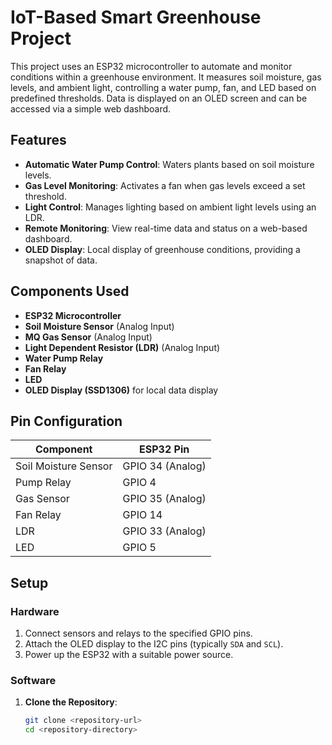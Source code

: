 # IoT-Based Smart Greenhouse Project

This project uses an ESP32 microcontroller to automate and monitor conditions within a greenhouse environment. It measures soil moisture, gas levels, and ambient light, controlling a water pump, fan, and LED based on predefined thresholds. Data is displayed on an OLED screen and can be accessed via a simple web dashboard.

## Features

- **Automatic Water Pump Control**: Waters plants based on soil moisture levels.
- **Gas Level Monitoring**: Activates a fan when gas levels exceed a set threshold.
- **Light Control**: Manages lighting based on ambient light levels using an LDR.
- **Remote Monitoring**: View real-time data and status on a web-based dashboard.
- **OLED Display**: Local display of greenhouse conditions, providing a snapshot of data.

## Components Used

- **ESP32 Microcontroller**
- **Soil Moisture Sensor** (Analog Input)
- **MQ Gas Sensor** (Analog Input)
- **Light Dependent Resistor (LDR)** (Analog Input)
- **Water Pump Relay**
- **Fan Relay**
- **LED**
- **OLED Display (SSD1306)** for local data display

## Pin Configuration

| Component            | ESP32 Pin        |
|----------------------|------------------|
| Soil Moisture Sensor | GPIO 34 (Analog) |
| Pump Relay           | GPIO 4           |
| Gas Sensor           | GPIO 35 (Analog) |
| Fan Relay            | GPIO 14          |
| LDR                  | GPIO 33 (Analog) |
| LED                  | GPIO 5           |

## Setup

### Hardware

1. Connect sensors and relays to the specified GPIO pins.
2. Attach the OLED display to the I2C pins (typically `SDA` and `SCL`).
3. Power up the ESP32 with a suitable power source.

### Software

1. **Clone the Repository**:
   ```bash
   git clone <repository-url>
   cd <repository-directory>
